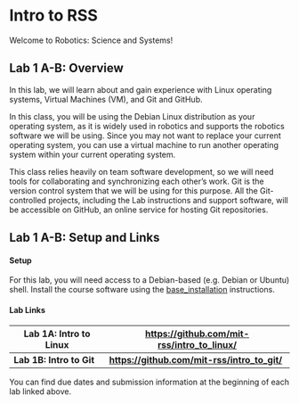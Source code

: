 # Intro to RSS

Welcome to Robotics: Science and Systems!

## Lab 1 A-B: Overview

In this lab, 
we will learn about and gain experience with Linux operating systems, 
Virtual Machines (VM), and Git and GitHub. 

In this class, you will be using the Debian Linux distribution as your operating system, 
as it is widely used in robotics and supports the robotics software we will be using. 
Since you may not want to replace your current operating system, 
you can use a virtual machine to run another operating system within your current operating system. 

This class relies heavily on team software development, 
so we will need tools for collaborating and synchronizing each other’s work. 
Git is the version control system that we will be using for this purpose. 
All the Git-controlled projects, including the Lab instructions and support software, 
will be accessible on GitHub, an online service for hosting Git repositories.

## Lab 1 A-B: Setup and Links

#### Setup

For this lab, you will need access to a Debian-based (e.g. Debian or Ubuntu) shell. 
Install the course software using the [base_installation](https://github.com/mit-rss/base_installation) instructions. 

#### Lab Links 

|  **Lab 1A: Intro to Linux** | **https://github.com/mit-rss/intro_to_linux/**|
| ----------------------------|-----------------------------------------------|
|  **Lab 1B: Intro to Git**   | **https://github.com/mit-rss/intro_to_git/**  |

You can find due dates and submission information at the beginning of each lab linked above.

